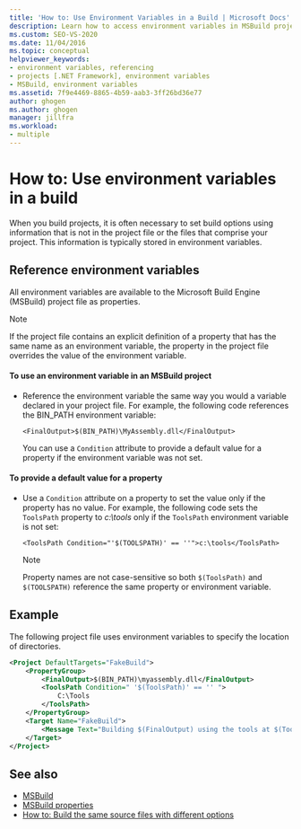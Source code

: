 ```yaml
---
title: 'How to: Use Environment Variables in a Build | Microsoft Docs'
description: Learn how to access environment variables in MSBuild project files, and use environment variables to set build options without modifying the project file.
ms.custom: SEO-VS-2020
ms.date: 11/04/2016
ms.topic: conceptual
helpviewer_keywords:
- environment variables, referencing
- projects [.NET Framework], environment variables
- MSBuild, environment variables
ms.assetid: 7f9e4469-8865-4b59-aab3-3ff26bd36e77
author: ghogen
ms.author: ghogen
manager: jillfra
ms.workload:
- multiple
---
```

# How to: Use environment variables in a build

When you build projects, it is often necessary to set build options using information that is not in the project file or the files that comprise your project. This information is typically stored in environment variables.

## Reference environment variables

 All environment variables are available to the Microsoft Build Engine (MSBuild) project file as properties.

> [!NOTE]
> If the project file contains an explicit definition of a property that has the same name as an environment variable, the property in the project file overrides the value of the environment variable.

#### To use an environment variable in an MSBuild project

- Reference the environment variable the same way you would a variable declared in your project file. For example, the following code references the BIN_PATH environment variable:

   `<FinalOutput>$(BIN_PATH)\MyAssembly.dll</FinalOutput>`

  You can use a `Condition` attribute to provide a default value for a property if the environment variable was not set.

#### To provide a default value for a property

- Use a `Condition` attribute on a property to set the value only if the property has no value. For example, the following code sets the `ToolsPath` property to *c:\tools* only if the `ToolsPath` environment variable is not set:

     `<ToolsPath Condition="'$(TOOLSPATH)' == ''">c:\tools</ToolsPath>`

    > [!NOTE]
    > Property names are not case-sensitive so both `$(ToolsPath)` and `$(TOOLSPATH)` reference the same property or environment variable.

## Example

 The following project file uses environment variables to specify the location of directories.

```xml
<Project DefaultTargets="FakeBuild">
    <PropertyGroup>
        <FinalOutput>$(BIN_PATH)\myassembly.dll</FinalOutput>
        <ToolsPath Condition=" '$(ToolsPath)' == '' ">
            C:\Tools
        </ToolsPath>
    </PropertyGroup>
    <Target Name="FakeBuild">
        <Message Text="Building $(FinalOutput) using the tools at $(ToolsPath)..."/>
    </Target>
</Project>
```

## See also

- [MSBuild](../msbuild/msbuild.md)
- [MSBuild properties](../msbuild/msbuild-properties.md)
- [How to: Build the same source files with different options](../msbuild/how-to-build-the-same-source-files-with-different-options.md)
